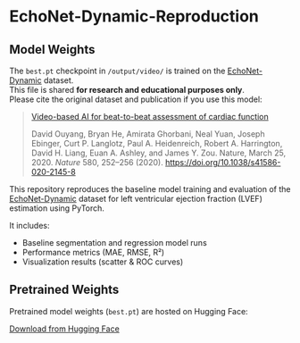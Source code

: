 # EchoNet-Dynamic-Reproduction

## Model Weights

The `best.pt` checkpoint in `/output/video/` is trained on the [EchoNet-Dynamic](https://echonet.github.io/dynamic/) dataset.  
This file is shared **for research and educational purposes only**.  
Please cite the original dataset and publication if you use this model:

> [Video-based AI for beat-to-beat assessment of cardiac function](https://www.nature.com/articles/s41586-020-2145-8)
>
> David Ouyang, Bryan He, Amirata Ghorbani, Neal Yuan, Joseph Ebinger, Curt P. Langlotz, Paul A. Heidenreich,
> Robert A. Harrington, David H. Liang, Euan A. Ashley, and James Y. Zou. Nature, March 25, 2020.
> *Nature* 580, 252–256 (2020). https://doi.org/10.1038/s41586-020-2145-8


This repository reproduces the baseline model training and evaluation
of the [EchoNet-Dynamic](https://echonet.github.io/dynamic/) dataset for
left ventricular ejection fraction (LVEF) estimation using PyTorch.

It includes:
- Baseline segmentation and regression model runs
- Performance metrics (MAE, RMSE, R²)
- Visualization results (scatter & ROC curves)


## Pretrained Weights
Pretrained model weights (`best.pt`) are hosted on Hugging Face:

[Download from Hugging Face](https://huggingface.co/janalexei98/echonet-dynamic-best-pt/tree/main)
